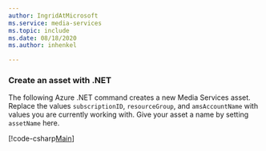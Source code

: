 ```yaml
---
author: IngridAtMicrosoft
ms.service: media-services 
ms.topic: include
ms.date: 08/18/2020
ms.author: inhenkel

---
```


<!--Create a media services asset REST-->

### Create an asset with .NET

The following Azure .NET command creates a new Media Services asset. Replace the values `subscriptionID`, `resourceGroup`, and `amsAccountName` with values you are currently working with. Give your asset a name by setting `assetName` here.

[!code-csharp[Main](~/../media-services-v3-dotnet-tutorials/AMSV3Tutorials/UploadEncodeAndStreamFiles/Program.cs#CreateInputAsset)]
